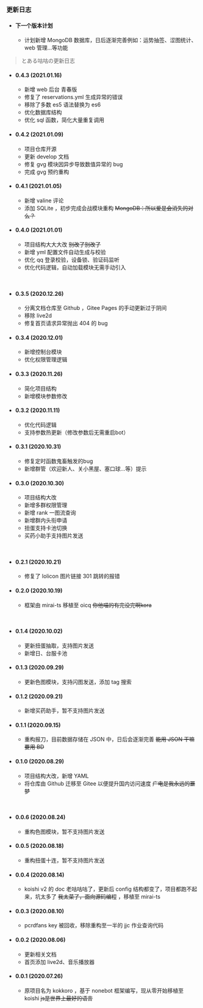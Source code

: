 ### 更新日志 <!-- {docsify-ignore} -->

- #### 下一个版本计划
  - 计划新增 MongoDB 数据库，日后逐渐完善例如：运势抽签、涩图统计、web 管理...等功能

> とある咕咕の更新日志

- #### 0.4.3 (2021.01.16)
  - 新增 web 后台 青春版
  - 修复了 reservations.yml 生成异常的错误
  - 移除了多数 es5 语法替换为 es6
  - 优化数据库结构
  - 优化 sql 函数，简化大量重复调用
  
- #### 0.4.2 (2021.01.09)
  - 项目仓库开源
  - 更新 develop 文档
  - 修复 gvg 模块因异步导致数值异常的 bug
  - 完成 gvg 预约重构

- #### 0.4.1 (2021.01.05)
  - 新增 valine 评论
  - 添加 SQLite ，初步完成会战模块重构 ~~MongoDB：所以爱是会消失的对么？~~

- #### 0.4.0 (2021.01.01)
  - 项目结构大大大改 ~~别改了别改了~~
  - 新增 yml 配置文件自动生成与校验
  - 优化 qq 登录校验，设备锁、验证码监听
  - 优化代码逻辑，自动加载模块无需手动引入

</br>

- #### 0.3.5 (2020.12.26)
  - 分离文档仓库至 Github ，Gitee Pages 的手动更新过于阴间
  - 移除 live2d
  - 修复首页请求异常抛出 404 的 bug

- #### 0.3.4 (2020.12.01)
  - 新增控制台模块
  - 优化权限管理逻辑

- #### 0.3.3 (2020.11.26)
  - 简化项目结构
  - 新增模块参数修改

- #### 0.3.2 (2020.11.11)
  - 优化代码逻辑
  - 支持参数热更新（修改参数后无需重启bot）

- #### 0.3.1 (2020.10.31)
  - 修复定时函数鬼畜触发的bug
  - 新增群管（欢迎新人、关小黑屋、塞口球...等）提示

- #### 0.3.0 (2020.10.30)
  - 项目结构大改
  - 新增多群权限管理
  - 新增 rank 一图流查询
  - 新增群内头衔申请
  - 扭蛋支持卡池切换
  - 买药小助手支持图片发送

</br>

- #### 0.2.1 (2020.10.21)
  - 修复了 lolicon 图片链接 301 跳转的报错

- #### 0.2.0 (2020.10.19)
  - 框架由 mirai-ts 移植至 oicq ~~你他喵的有完没完啊kora~~

</br>

- #### 0.1.4 (2020.10.02)
  - 更新扭蛋抽取，支持图片发送
  - 新增日、台服卡池

- #### 0.1.3 (2020.09.29)
  - 更新色图模块，支持闪图发送，添加 tag 搜索

- #### 0.1.2 (2020.09.21)
  - 新增买药助手，暂不支持图片发送

- #### 0.1.1 (2020.09.15)
  - 重构报刀，目前数据存储在 JSON 中，日后会逐渐完善 ~~能用 JSON 干嘛要用 BD~~

- #### 0.1.0 (2020.08.29)
  - 项目结构大改，新增 YAML
  - 将仓库由 Github 迁移至 Gitee 以便提升国内访问速度 ~~广电是我永远的噩梦~~

</br>

- #### 0.0.6 (2020.08.24)
  - 重构色图模块，暂不支持图片发送

- #### 0.0.5 (2020.08.18)
  - 重构扭蛋十连，暂不支持图片发送

- #### 0.0.4 (2020.08.14)
  - koishi v2 的 doc 老咕咕咕了，更新后 config 结构都变了，项目都跑不起来，坑太多了 ~~我太菜了，面向源码编程~~ ，移植至 mirai-ts

- #### 0.0.3 (2020.08.10)
  - pcrdfans key 被回收，移除重构至一半的 jjc 作业查询代码

- #### 0.0.2 (2020.08.06)
  - 更新相关文档
  - 首页添加 live2d、音乐播放器

- #### 0.0.1 (2020.07.26)
  - 原项目名为 kokkoro ，基于 nonebot 框架编写，现从零开始移植至 koishi ~~js是世界上最好的语言~~
